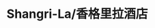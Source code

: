 ---
title: Shangri-La/香格里拉酒店
description: No 20, Jalan Aru, Tanjung Aru, 88100
weight: 1
resources:
    - src: DSCF3458_cover.JPG
      params:
          cover: true
---